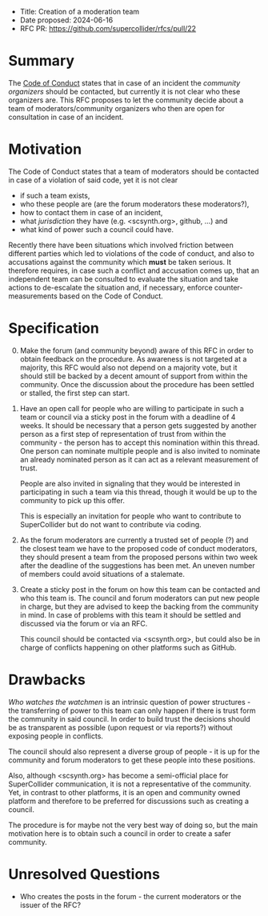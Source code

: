 - Title: Creation of a moderation team
- Date proposed: 2024-06-16
- RFC PR: https://github.com/supercollider/rfcs/pull/22

# Summary

The [Code of Conduct](https://github.com/supercollider/supercollider/blob/develop/CODE_OF_CONDUCT.md) states that in case of an incident the *community organizers* should be contacted, but currently it is not clear who these organizers are.
This RFC proposes to let the community decide about a team of moderators/community organizers who then are open for consultation in case of an incident.

# Motivation

The Code of Conduct states that a team of moderators should be contacted in case of a violation of said code, yet it is not clear

- if such a team exists,
- who these people are (are the forum moderators these moderators?),
- how to contact them in case of an incident,
- what *jurisdiction* they have (e.g. <scsynth.org>, github, ...) and
- what kind of power such a council could have.

Recently there have been situations which involved friction between different parties which led to violations of the code of conduct, and also to accusations against the community which **must** be taken serious.
It therefore requires, in case such a conflict and accusation comes up, that an independent team can be consulted to evaluate the situation and take actions to de-escalate the situation and, if necessary, enforce counter-measurements based on the Code of Conduct.

# Specification

0. Make the forum (and community beyond) aware of this RFC in order to obtain feedback on the procedure.
   As awareness is not targeted at a majority, this RFC would also not depend on a majority vote, but it should still be backed by a decent amount of support from within the community.
   Once the discussion about the procedure has been settled or stalled, the first step can start.
1. Have an open call for people who are willing to participate in such a team or council via a sticky post in the forum with a deadline of 4 weeks.
   It should be necessary that a person gets suggested by another person as a first step of representation of trust from within the community - the person has to accept this nomination within this thread.
   One person can nominate multiple people and is also invited to nominate an already nominated person as it can act as a relevant measurement of trust.

   People are also invited in signaling that they would be interested in participating in such a team via this thread, though it would be up to the community to pick up this offer.

   This is especially an invitation for people who want to contribute to SuperCollider but do not want to contribute via coding.
2. As the forum moderators are currently a trusted set of people (?) and the closest team we have to the proposed code of conduct moderators, they should present a team from the proposed persons within two week after the deadline of the suggestions has been met.
   An uneven number of members could avoid situations of a stalemate.
3. Create a sticky post in the forum on how this team can be contacted and who this team is.
   The council and forum moderators can put new people in charge, but they are advised to keep the backing from the community in mind.
   In case of problems with this team it should be settled and discussed via the forum or via an RFC.

   This council should be contacted via <scsynth.org>, but could also be in charge of conflicts happening on other platforms such as GitHub.

# Drawbacks

*Who watches the watchmen* is an intrinsic question of power structures - the transferring of power to this team can only happen if there is trust form the community in said council.
In order to build trust the decisions should be as transparent as possible (upon request or via reports?) without exposing people in conflicts.

The council should also represent a diverse group of people - it is up for the community and forum moderators to get these people into these positions.

Also, although <scsynth.org> has become a semi-official place for SuperCollider communication, it is not a representative of the community.
Yet, in contrast to other platforms, it is an open and community owned platform and therefore to be preferred for discussions such as creating a council.

The procedure is for maybe not the very best way of doing so, but the main motivation here is to obtain such a council in order to create a safer community.

# Unresolved Questions

- Who creates the posts in the forum - the current moderators or the issuer of the RFC?

